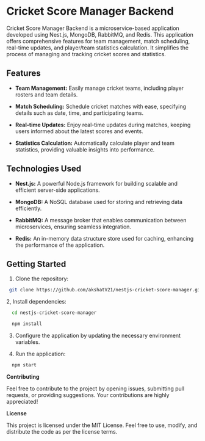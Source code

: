# Cricket Score Manager Backend

Cricket Score Manager Backend is a microservice-based application developed using Nest.js, MongoDB, RabbitMQ, and Redis. This application offers comprehensive features for team management, match scheduling, real-time updates, and player/team statistics calculation. It simplifies the process of managing and tracking cricket scores and statistics.

## Features

- **Team Management:** Easily manage cricket teams, including player rosters and team details.

- **Match Scheduling:** Schedule cricket matches with ease, specifying details such as date, time, and participating teams.

- **Real-time Updates:** Enjoy real-time updates during matches, keeping users informed about the latest scores and events.

- **Statistics Calculation:** Automatically calculate player and team statistics, providing valuable insights into performance.

## Technologies Used

- **Nest.js:** A powerful Node.js framework for building scalable and efficient server-side applications.

- **MongoDB:** A NoSQL database used for storing and retrieving data efficiently.

- **RabbitMQ:** A message broker that enables communication between microservices, ensuring seamless integration.

- **Redis:** An in-memory data structure store used for caching, enhancing the performance of the application.

## Getting Started

1. Clone the repository:

  ```bash
   git clone https://github.com/akshatV21/nestjs-cricket-score-manager.git
  ```

2, Install dependencies:
  
  ```bash
    cd nestjs-cricket-score-manager
  ```
  ```bash
    npm install
  ```

3. Configure the application by updating the necessary environment variables.

4. Run the application:

  ```bash
    npm start
  ```

**Contributing**

Feel free to contribute to the project by opening issues, submitting pull requests, or providing suggestions. Your contributions are highly appreciated!

**License**

This project is licensed under the MIT License. Feel free to use, modify, and distribute the code as per the license terms.
